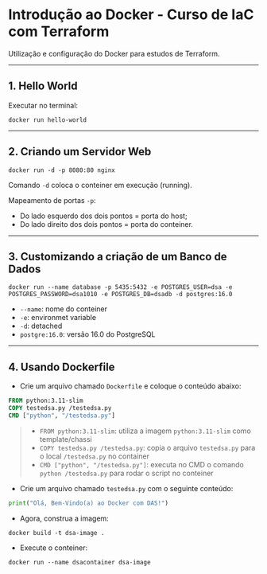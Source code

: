 # Introdução ao Docker - Curso de IaC com Terraform

Utilização e configuração do Docker para estudos de Terraform.

---

## 1. Hello World

Executar no terminal:

```docker
docker run hello-world
```

---

## 2. Criando um Servidor Web

```docker
docker run -d -p 8080:80 nginx
```

Comando `-d` coloca o conteiner em execução (running).

Mapeamento de portas `-p`:

* Do lado esquerdo dos dois pontos = porta do host;
* Do lado direito dos dois pontos = porta do conteiner.

---

## 3. Customizando a criação de um Banco de Dados

```docker
docker run --name database -p 5435:5432 -e POSTGRES_USER=dsa -e POSTGRES_PASSWORD=dsa1010 -e POSTGRES_DB=dsadb -d postgres:16.0
```

* `--name`: nome do conteiner
* `-e`: environmet variable
* `-d`: detached
* `postgre:16.0`: versão 16.0 do PostgreSQL

---

## 4. Usando Dockerfile

* Crie um arquivo chamado `Dockerfile` e coloque o conteúdo abaixo:

```dockerfile
FROM python:3.11-slim
COPY testedsa.py /testedsa.py
CMD ["python", "/testedsa.py"]
```

> * `FROM python:3.11-slim`: utiliza a imagem `python:3.11-slim` como template/chassi
> * `COPY testedsa.py /testedsa.py`: copia o arquivo `testedsa.py` para o local `/testedsa.py` no container
> * `CMD ["python", "/testedsa.py"]`: executa no CMD o comando `python /testedsa.py` para rodar o script no conteiner

* Crie um arquivo chamado `testedsa.py` com o seguinte conteúdo:

```python
print("Olá, Bem-Vindo(a) ao Docker com DAS!")
```

* Agora, construa a imagem:

```docker
docker build -t dsa-image .
```

* Execute o conteiner:

```docker
docker run --name dsacontainer dsa-image
```